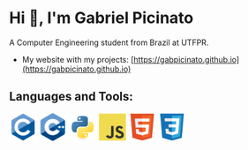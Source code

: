 # Hi 👋, I'm Gabriel Picinato

A Computer Engineering student from Brazil at UTFPR.

- My website with my projects: [https://gabpicinato.github.io](https://gabpicinato.github.io)

## Languages and Tools:
<p>
    <img src="https://raw.githubusercontent.com/devicons/devicon/master/icons/c/c-original.svg" alt="C" width="50" />
    <img src="https://raw.githubusercontent.com/devicons/devicon/master/icons/cplusplus/cplusplus-original.svg" alt="C++" width="50" />
    <img src="https://raw.githubusercontent.com/devicons/devicon/master/icons/python/python-original.svg" alt="Python" width="50" />
    <img src="https://raw.githubusercontent.com/devicons/devicon/master/icons/javascript/javascript-original.svg" alt="JavaScript" width="50" />
    <img src="https://raw.githubusercontent.com/devicons/devicon/master/icons/html5/html5-original.svg" alt="HTML5" width="50" />
    <img src="https://raw.githubusercontent.com/devicons/devicon/master/icons/css3/css3-original.svg" alt="CSS3" width="50" />
</p>
